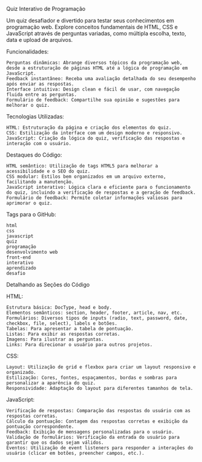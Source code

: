 Quiz Interativo de Programação

Um quiz desafiador e divertido para testar seus conhecimentos em programação web. Explore conceitos fundamentais de HTML, CSS e JavaScript através de perguntas variadas, como múltipla escolha, texto, data e upload de arquivos.

Funcionalidades:

    Perguntas dinâmicas: Abrange diversos tópicos da programação web, desde a estruturação de páginas HTML até a lógica de programação em JavaScript.
    Feedback instantâneo: Receba uma avaliação detalhada do seu desempenho após enviar as respostas.
    Interface intuitiva: Design clean e fácil de usar, com navegação fluida entre as perguntas.
    Formulário de feedback: Compartilhe sua opinião e sugestões para melhorar o quiz.

Tecnologias Utilizadas:

    HTML: Estruturação da página e criação dos elementos do quiz.
    CSS: Estilização da interface com um design moderno e responsivo.
    JavaScript: Criação da lógica do quiz, verificação das respostas e interação com o usuário.

Destaques do Código:

    HTML semântico: Utilização de tags HTML5 para melhorar a acessibilidade e o SEO do quiz.
    CSS modular: Estilos bem organizados em um arquivo externo, facilitando a manutenção.
    JavaScript interativo: Lógica clara e eficiente para o funcionamento do quiz, incluindo a verificação de respostas e a geração de feedback.
    Formulário de feedback: Permite coletar informações valiosas para aprimorar o quiz.

Tags para o GitHub:

    html
    css
    javascript
    quiz
    programação
    desenvolvimento web
    front-end
    interativo
    aprendizado
    desafio

Detalhando as Seções do Código

HTML:

    Estrutura básica: DocType, head e body.
    Elementos semânticos: section, header, footer, article, nav, etc.
    Formulários: Diversos tipos de inputs (radio, text, password, date, checkbox, file, select), labels e botões.
    Tabelas: Para apresentar a tabela de pontuação.
    Listas: Para exibir as respostas corretas.
    Imagens: Para ilustrar as perguntas.
    Links: Para direcionar o usuário para outros projetos.

CSS:

    Layout: Utilização de grid e flexbox para criar um layout responsivo e organizado.
    Estilização: Cores, fontes, espaçamentos, bordas e sombras para personalizar a aparência do quiz.
    Responsividade: Adaptação do layout para diferentes tamanhos de tela.

JavaScript:

    Verificação de respostas: Comparação das respostas do usuário com as respostas corretas.
    Cálculo da pontuação: Contagem das respostas corretas e exibição da pontuação correspondente.
    Feedback: Exibição de mensagens personalizadas para o usuário.
    Validação de formulários: Verificação da entrada do usuário para garantir que os dados sejam válidos.
    Eventos: Utilização de event listeners para responder a interações do usuário (clicar em botões, preencher campos, etc.).